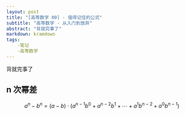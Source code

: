 ```yaml
---
layout: post
title: "[高等数学 00] - 值得记住的公式"
subtitle: "高等数学 - 从入门到放弃"
abstract: "背就完事了"
markdown: kramdown
tags:
    -笔记
    -高等数学
---
```


背就完事了

## n 次幂差

$$a^n-b^n=(a-b)\cdot(a^{n-1} b^0+a^{n-2} b^1+\cdots+a^1b^{n-2}+a^0b^{n-1})$$